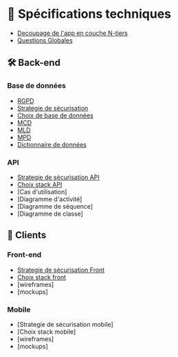 # 📣 Spécifications techniques

- [Decoupage de l'app en couche N-tiers](/Specifications-techniques/architecture.md)
- [Questions Globales](/Specifications-techniques/Benchmark/questions-globales.md)

## 🛠️ Back-end

### Base de données
- [RGPD](/Specifications-techniques/Securite/rgpd.md)
- [Strategie de sécurisation](/Specifications-techniques/Securite/db-securite.md)
- [Choix de base de données](/Specifications-techniques/Benchmark/db.md)
- [MCD](/Specifications-techniques/Merise/mcd.md)
- [MLD](/Specifications-techniques/Merise/mld.md)
- [MPD](/Specifications-techniques/Merise/mpd.md)
- [Dictionnaire de données](/Specifications-techniques/Merise/dictionnaire-de-donnees.md)

### API
- [Strategie de sécurisation API](/Specifications-techniques/Securite/api-securite.md)
- [Choix stack API](/Specifications-techniques/Benchmark/api.md)
- [Cas d'utilisation]
- [Diagramme d'activité]
- [Diagramme de séquence]
- [Diagramme de classe]

## 💁 Clients

### Front-end
- [Strategie de sécurisation Front](/Specifications-techniques/Securite/front-securite.md)
- [Choix stack front](/Specifications-techniques/Benchmark/front.md)
- [wireframes]
- [mockups]

### Mobile
- [Strategie de sécurisation mobile]
- [Choix stack mobile]
- [wireframes]
- [mockups]